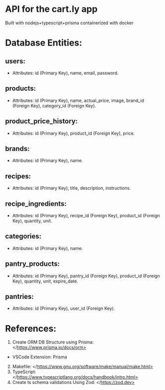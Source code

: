 # API for the cart.ly app

Built with nodejs+typescript+prisma containerized with docker

# Database Entities:
## users: 
* Attributes: id (Primary Key), name, email, password.
## products:
* Attributes: id (Primary Key), name, actual_price, image, brand_id (Foreign Key), category_id (Foreign Key).
## product_price_history:
* Attributes: id (Primary Key), product_id (Foreign Key), price.
## brands:
* Attributes: id (Primary Key), name.
## recipes:
* Attributes: id (Primary Key), title, description, instructions.
## recipe_ingredients:
* Attributes: id (Primary Key), recipe_id (Foreign Key), product_id (Foreign Key), quantity, unit.
## categories:
* Attributes: id (Primary Key), name.
## pantry_products:
* Attributes: id (Primary Key), pantry_id (Foreign Key), product_id (Foreign Key), quantity, unit, expire_date.
## pantries:
* Attributes: id (Primary Key), user_id (Foreign Key).


# References:
1. Create ORM DB Structure using Prisma: </https://www.prisma.io/docs/orm>
- VSCode Extension: Prisma
2. Makefile: </https://www.gnu.org/software/make/manual/make.html>
3. TypeScript: </https://www.typescriptlang.org/docs/handbook/intro.html>
4. Create ts schema validations Using Zod: </https://zod.dev>
